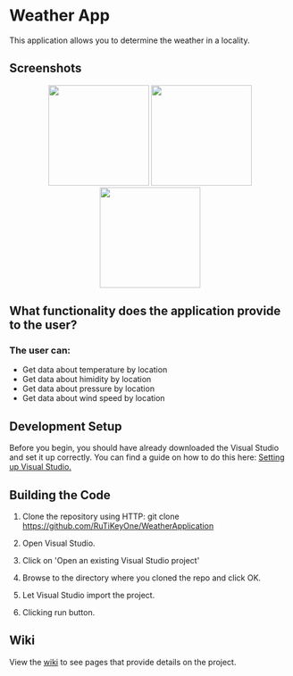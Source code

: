 # Weather App

This application allows you to determine the weather in a locality.

## Screenshots

<p align="center">
  <img src="" width="180"/>
  <img src="" width="180"/>
  <img src="" width="180"/>
</p>
 

## What functionality does the application provide to the user?

### The user can:
* Get data about temperature by location
* Get data about himidity by location
* Get data about pressure by location
* Get data about wind speed by location

## Development Setup

Before you begin, you should have already downloaded the Visual Studio and set it up correctly. You can find a guide on how to do this here: [Setting up Visual Studio.](https://docs.microsoft.com/en-us/visualstudio/install/install-visual-studio?view=vs-2022)

## Building the Code

1. Clone the repository using HTTP: git clone https://github.com/RuTiKeyOne/WeatherApplication

2. Open Visual Studio.

3. Click on 'Open an existing Visual Studio project'

4. Browse to the directory where you cloned the repo and click OK.

5. Let Visual Studio import the project.

6. Clicking run button.

## Wiki

View the [wiki]() to see pages that provide details on the project.
